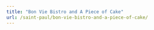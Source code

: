 ```yaml
---
title: "Bon Vie Bistro and A Piece of Cake"
url: /saint-paul/bon-vie-bistro-and-a-piece-of-cake/
---
```


